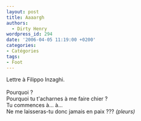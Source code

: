 ```yaml
---
layout: post
title: Aaaargh
authors:
  - Dirty Henry
wordpress_id: 294
date: '2006-04-05 11:19:00 +0200'
categories:
- Catégories
tags:
- Foot
---
```

Lettre à Filippo Inzaghi.<br /><br />Pourquoi ?<br />Pourquoi tu t'acharnes à me faire chier ?<br />Tu commences à… à…<br />Ne me laisseras-tu donc jamais en paix ??? <span style="font-style:italic;">(pleurs)</span>
